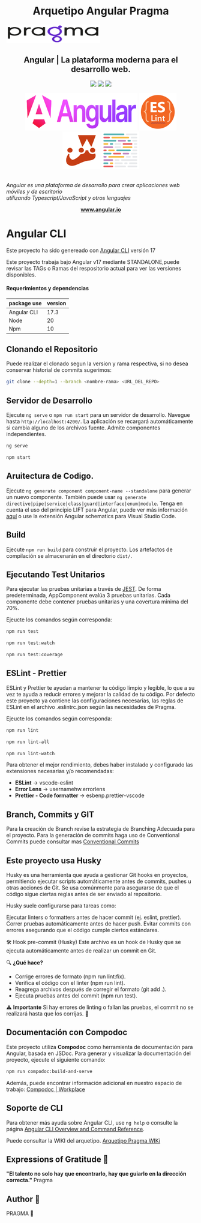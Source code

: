 <h1 align="center">Arquetipo Angular Pragma</h1>
<div>
  <picture>
    <source media="(prefers-color-scheme: dark)" srcset="https://github.com/fernando-jaramillo-pragma/fernando-jaramillo-pragma/blob/cea4d0f148a7a46b43ab1bf84c7f4e456a166e09/tecnologias/pragma_solido_ok.png?raw=true">
    <source media="(prefers-color-scheme: light)" srcset="https://raw.githubusercontent.com/fernando-jaramillo-pragma/fernando-jaramillo-pragma/cea4d0f148a7a46b43ab1bf84c7f4e456a166e09/tecnologias/pragma_blanco_ok.png">
    <img alt="Logo Pragma" src="https://raw.githubusercontent.com/fernando-jaramillo-pragma/fernando-jaramillo-pragma/cea4d0f148a7a46b43ab1bf84c7f4e456a166e09/tecnologias/pragma_blanco_ok.png" width="250px" height="50px">
  </picture>
</div>

<h2 align="center">Angular | La plataforma moderna para el desarrollo web.</h2>




<p align="center">
  <img src="https://img.shields.io/badge/Angular-v15-red?logo=angular" />
  <img src="https://img.shields.io/badge/Standalone-Components-blue" />
  <img src="https://img.shields.io/badge/license-MIT-green" />
</p>


<p align="center">
  <img src="https://github.com/fernando-jaramillo-pragma/fernando-jaramillo-pragma/blob/56dde5d42a52d5a25e890c03785a28c9047b2263/tecnologias/angular_ok.png?raw=true" alt="angular-logo" width="300px" height="100px"/>

  <img src="https://github.com/fernando-jaramillo-pragma/fernando-jaramillo-pragma/blob/56dde5d42a52d5a25e890c03785a28c9047b2263/tecnologias/eslint_ok.png?raw=true" alt="eslint-logo" width="100px" height="100px"/>

  <img src="https://github.com/fernando-jaramillo-pragma/fernando-jaramillo-pragma/blob/56dde5d42a52d5a25e890c03785a28c9047b2263/tecnologias/jest_ok.png?raw=true" alt="jest-logo" width="100px" height="100px"/>

  <img src="https://github.com/fernando-jaramillo-pragma/fernando-jaramillo-pragma/blob/56dde5d42a52d5a25e890c03785a28c9047b2263/tecnologias/prettier_ok.png?raw=true" alt="prettier-logo" width="100px" height="100px"/>

  <br>
  <br>

  <i>Angular es una plataforma de desarrollo para crear aplicaciones web móviles y de escritorio <br> utilizando Typescript/JavaScript y otros lenguajes</i>
  <br>
</p>

<p align="center">
  <a href="https://angular.io/docs" target="_blank">
    <strong>www.angular.io</strong>
  </a>
  <br>
</p>


# Angular CLI

Este proyecto ha sido genereado con [Angular CLI](https://github.com/angular/angular-cli) versión 17

Este proyecto trabaja bajo Angular v17 mediante STANDALONE,puede revisar las TAGs o Ramas del respositorio actual para ver las versiones disponibles.


#### Requerimientos y dependencias

|  package use  |  version  |
|---------------|-----------|
|  Angular CLI  |  17.3     |
|  Node         |  20       |
|  Npm          |  10       |


## Clonando el Repositorio

Puede realizar el clonado segun la version y rama respectiva, si no desea conservar historial de commits sugerimos:

```bash 
git clone --depth=1 --branch <nombre-rama> <URL_DEL_REPO>
``` 


## Servidor de Desarrollo

Ejecute `ng serve` o `npm run start` para un servidor de desarrollo. Navegue hasta `http://localhost:4200/`. La aplicación se recargará automáticamente si cambia alguno de los archivos fuente. Admite componentes independientes.

```bash 
ng serve
``` 

```bash
npm start
``` 


## Aruitectura de Codigo.

Ejecute `ng generate component component-name --standalone` para generar un nuevo componente. También puede usar `ng generate directive|pipe|service|class|guard|interface|enum|module`. Tenga en cuenta el uso del principio LIFT para Angular, puede ver más información [aquí](https://pragma.workplace.com/work/knowledge/3162767777360606) o use la extensión Angular schematics para Visual Studio Code.


## Build

Ejecute `npm run build` para construir el proyecto. Los artefactos de compilación se almacenarán en el directorio `dist/`.

## Ejecutando Test Unitarios

Para ejecutar las pruebas unitarias a través de [JEST](https://jestjs.io/docs/getting-startedo). De forma predeterminada, AppComponent evalúa 3 pruebas unitarias. Cada componente debe contener pruebas unitarias y una covertura minima del 70%. 

Ejeucte los comandos según corresponda:

```bash 
npm run test
``` 
```bash 
npm run test:watch
``` 

```bash 
npm run test:coverage
``` 

## ESLint - Prettier

ESLint y Prettier te ayudan a mantener tu código limpio y legible, lo que a su vez te ayuda a reducir errores y mejorar la calidad de tu código. Por defecto este proyecto ya contiene las configuraciones necesarias, las reglas de ESLint en el archivo .eslintrc.json según las necesidades de Pragma.

Ejeucte los comandos según corresponda:

```bash 
npm run lint
``` 

```bash
npm run lint-all 
``` 

```bash
npm run lint-watch
``` 

Para obtener el mejor rendimiento, debes haber instalado y configurado las extensiones necesarias y/o recomendadas:
- **ESLint** -> vscode-eslint
- **Error Lens** -> usernamehw.errorlens
- **Prettier - Code formatter** -> esbenp.prettier-vscode

## Branch, Commits y GIT

Para la creación de Branch revise la estrategia de Branching Adecuada para el proyecto. 
Para la generación de commits haga uso de Conventional Commits puede consultar mas [Conventional Commits](https://www.conventionalcommits.org/en/v1.0.0/)

## Este proyecto usa Husky

Husky es una herramienta que ayuda a gestionar Git hooks en proyectos, permitiendo ejecutar scripts automáticamente antes de commits, pushes u otras acciones de Git. Se usa comúnmente para asegurarse de que el código sigue ciertas reglas antes de ser enviado al repositorio.

Husky suele configurarse para tareas como:

Ejecutar linters o formatters antes de hacer commit (ej. eslint, prettier).
Correr pruebas automáticamente antes de hacer push.
Evitar commits con errores asegurando que el código cumple ciertos estándares.


🛠️ Hook pre-commit (Husky)
Este archivo es un hook de Husky que se ejecuta automáticamente antes de realizar un commit en Git.

🔍 **¿Qué hace?**
- Corrige errores de formato (npm run lint:fix).
- Verifica el código con el linter (npm run lint).
- Reagrega archivos después de corregir el formato (git add .).
- Ejecuta pruebas antes del commit (npm run test).

⚠️ **Importante**
Si hay errores de linting o fallan las pruebas, el commit no se realizará hasta que los corrijas. 🚀

## Documentación con Compodoc

Este proyecto utiliza **Compodoc** como herramienta de documentación para Angular, basada en JSDoc. Para generar y visualizar la documentación del proyecto, ejecute el siguiente comando:

```bash
npm run compodoc:build-and-serve
``` 

Además, puede encontrar información adicional en nuestro espacio de trabajo:  [Compodoc | Workplace](https://pragma.workplace.com/work/knowledge/3174035239567193)

## Soporte de CLI

Para obtener más ayuda sobre Angular CLI, use `ng help` o consulte la página [Angular CLI Overview and Command Reference](https://angular.io/cli).

Puede consultar la WIKI del arquetipo. [Arquetipo Pragma WIKi](https://gitlab.com/pragma-arquetipos-front/arquetipo-angular-pragma/-/wikis/home)

## Expressions of Gratitude 🎁

<b>"El talento no solo hay que encontrarlo, hay que guiarlo en la dirección correcta."</b> Pragma

## Author 🤖

PRAGMA 💜
